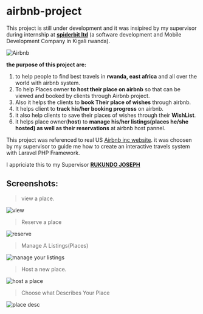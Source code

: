 # airbnb-project
This project is still under development and it was insipired by my supervisor during internship at [**spiderbit ltd**](www.spiderbit.rw) (a software development and Mobile Development Company in Kigali rwanda).

![Airbnb](https://github.com/user-attachments/assets/022caf6e-9219-4f57-8f28-350cb3252e4f)

**the purpose of this project are:**
1. to help people to find best travels in **rwanda, east africa** and all over the world with airbnb system.
2. To help Places owner **to host their place on airbnb** so that can be viewed and booked by clients through Airbnb project.
3. Also it helps the clients to **book Their place of wishes** through airbnb.
4. It helps client to **track his/her booking progress** on airbnb.
5. it also help clients to save their places of wishes through their **WishList**.
6. it helps place owner(**host**) to **manage his/her listings(places he/she hosted) as well as their reservations** at airbnb host pannel.

This project was referenced to real US [Airbnb inc website](www.airbnb.com). it was choosen by my supervisor to guide me how to create an interactive travels system with Laravel PHP Framework.

I appriciate this to my Supervisor [**RUKUNDO JOSEPH**](https://www.linkedin.com/in/joseph-bizimungu-rukundo-b2266923b/)

## Screenshots:
>view a place.

![view](https://github.com/user-attachments/assets/754a83ec-2779-404e-b9e6-8bab18abb1c3)

>Reserve a place

![reserve](https://github.com/user-attachments/assets/1df4dcdb-2853-4396-9f96-735cb8eca077)

>Manage A Listings(Places)

![manage your listings](https://github.com/user-attachments/assets/4cea41b5-518e-4822-9127-1b7e943541d1)

>Host a new place.

![host a place](https://github.com/user-attachments/assets/3bffbfe3-1b16-4e60-a306-59a6a9bc70bf)

>Choose what Describes Your Place

![place desc](https://github.com/user-attachments/assets/7c958005-93e8-43ad-bec4-cd94263d5b7b)
